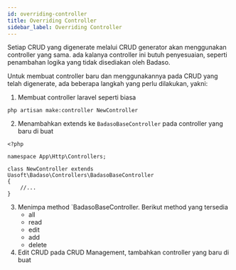 ```yaml
---
id: overriding-controller
title: Overriding Controller
sidebar_label: Overriding Controller
---
```


Setiap CRUD yang digenerate melalui CRUD generator akan menggunakan controller yang sama. ada kalanya controller ini butuh penyesuaian, seperti penambahan logika yang tidak disediakan oleh Badaso. 

Untuk membuat controller baru dan menggunakannya pada CRUD yang telah digenerate, ada beberapa langkah yang perlu dilakukan, yakni:
1. Membuat controller laravel seperti biasa
```
php artisan make:controller NewController
```
2. Menambahkan extends ke `BadasoBaseController` pada controller yang baru di buat
```
<?php

namespace App\Http\Controllers;

class NewController extends Uasoft\Badaso\Controllers\BadasoBaseController
{
    //...
}
```
3. Menimpa method `BadasoBaseController. Berikut method yang tersedia
    - all
    - read
    - edit
    - add
    - delete
4. Edit CRUD pada CRUD Management, tambahkan controller yang baru di buat